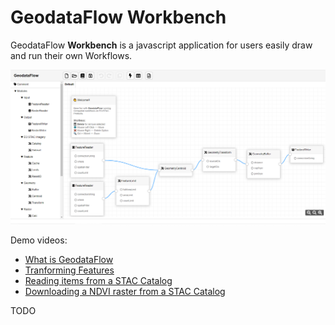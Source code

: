 # GeodataFlow Workbench

GeodataFlow **Workbench** is a javascript application for users easily draw and run their own Workflows.

![GeodataFlow](../docs/images/workbench.png)

Demo videos:
* [What is GeodataFlow](https://www.youtube.com/watch?v=jgWlyff2K00&list=PLEmI_ksy4QHaAg64XbwnHFpwaLc8Hbr4-&index=1)
* [Tranforming Features](https://www.youtube.com/watch?v=IJljavT-BZg&list=PLEmI_ksy4QHaAg64XbwnHFpwaLc8Hbr4-&index=2)
* [Reading items from a STAC Catalog](https://www.youtube.com/watch?v=XUJVZaMEDtc&list=PLEmI_ksy4QHaAg64XbwnHFpwaLc8Hbr4-&index=3)
* [Downloading a NDVI raster from a STAC Catalog](https://www.youtube.com/watch?v=NodnUUYZJkU&list=PLEmI_ksy4QHaAg64XbwnHFpwaLc8Hbr4-&index=4)

TODO
